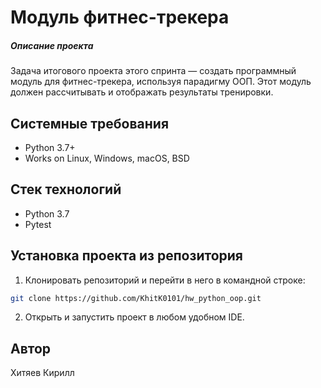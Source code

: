 # Модуль фитнес-трекера

##### Описание проекта

Задача итогового проекта этого спринта — создать программный модуль для фитнес-трекера, используя парадигму ООП. Этот модуль должен рассчитывать и отображать результаты тренировки.

## Системные требования

* Python 3.7+
* Works on Linux, Windows, macOS, BSD

## Стек технологий

* Python 3.7
* Pytest

## Установка проекта из репозитория
1. Клонировать репозиторий и перейти в него в командной строке:
```bash
git clone https://github.com/KhitK0101/hw_python_oop.git
```
2.  Открыть и запустить проект в любом удобном IDE.
## Автор 
Хитяев Кирилл 
